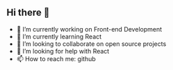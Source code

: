 ## Hi there 👋


- 🔭 I’m currently working on Front-end Development
- 🌱 I’m currently learning React
- 👯 I’m looking to collaborate on open source projects
- 🤔 I’m looking for help with React
- 📫 How to reach me: github


